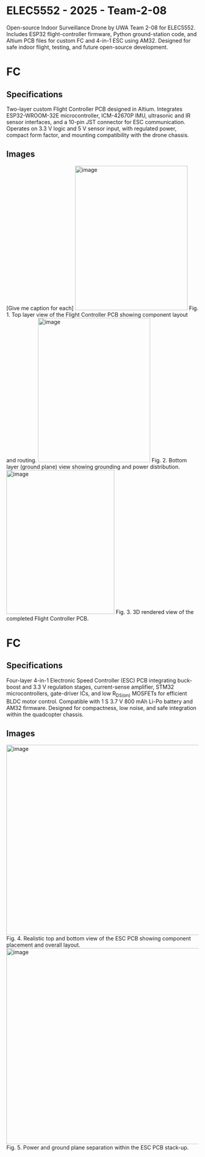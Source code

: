 # ELEC5552 - 2025 - Team-2-08
Open-source Indoor Surveillance Drone by UWA Team 2-08 for ELEC5552. Includes ESP32 flight-controller firmware, Python ground-station code, and Altium PCB files for custom FC and 4-in-1 ESC using AM32. Designed for safe indoor flight, testing, and future open-source development.

# FC
## Specifications
Two-layer custom Flight Controller PCB designed in Altium. Integrates ESP32-WROOM-32E microcontroller, ICM-42670P IMU, ultrasonic and IR sensor interfaces, and a 10-pin JST connector for ESC communication. Operates on 3.3 V logic and 5 V sensor input, with regulated power, compact form factor, and mounting compatibility with the drone chassis.
## Images
[Give me caption for each]
<img width="295" height="378" alt="image" src="https://github.com/user-attachments/assets/3bbbf2b7-f200-44a1-afea-a521d399d14a" />
Fig. 1. Top layer view of the Flight Controller PCB showing component layout and routing.
<img width="294" height="378" alt="image" src="https://github.com/user-attachments/assets/1a4abd39-1b68-45d0-9570-f096fdec3646" />
Fig. 2. Bottom layer (ground plane) view showing grounding and power distribution.
<img width="283" height="377" alt="image" src="https://github.com/user-attachments/assets/6ba4aa8b-8443-49db-8b34-9635e545ef8a" />
Fig. 3. 3D rendered view of the completed Flight Controller PCB.

# FC
## Specifications
Four-layer 4-in-1 Electronic Speed Controller (ESC) PCB integrating buck-boost and 3.3 V regulation stages, current-sense amplifier, STM32 microcontrollers, gate-driver ICs, and low R<sub>DS(on)</sub> MOSFETs for efficient BLDC motor control. Compatible with 1 S 3.7 V 800 mAh Li-Po battery and AM32 firmware. Designed for compactness, low noise, and safe integration within the quadcopter chassis.
## Images
<img width="974" height="498" alt="image" src="https://github.com/user-attachments/assets/4aafa16f-e6b7-4d61-948f-2823ab3746d8" />
Fig. 4. Realistic top and bottom view of the ESC PCB showing component placement and overall layout.
<img width="977" height="513" alt="image" src="https://github.com/user-attachments/assets/0c17ce76-736a-4fa9-a08f-7abcbf10ef4e" />
Fig. 5. Power and ground plane separation within the ESC PCB stack-up.
